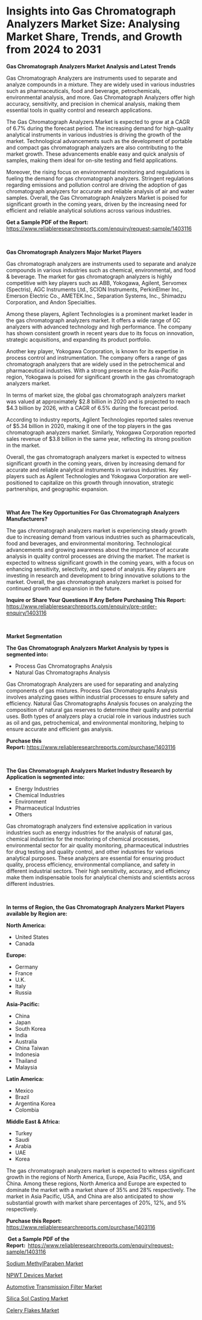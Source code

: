 <p><h1>Insights into Gas Chromatograph Analyzers Market Size: Analysing Market Share, Trends, and Growth from 2024 to 2031</h1></p><p><strong>Gas Chromatograph Analyzers Market Analysis and Latest Trends</strong></p>
<p><p>Gas Chromatograph Analyzers are instruments used to separate and analyze compounds in a mixture. They are widely used in various industries such as pharmaceuticals, food and beverage, petrochemicals, environmental analysis, and more. Gas Chromatograph Analyzers offer high accuracy, sensitivity, and precision in chemical analysis, making them essential tools in quality control and research applications.</p><p>The Gas Chromatograph Analyzers Market is expected to grow at a CAGR of 6.7% during the forecast period. The increasing demand for high-quality analytical instruments in various industries is driving the growth of the market. Technological advancements such as the development of portable and compact gas chromatograph analyzers are also contributing to the market growth. These advancements enable easy and quick analysis of samples, making them ideal for on-site testing and field applications.</p><p>Moreover, the rising focus on environmental monitoring and regulations is fueling the demand for gas chromatograph analyzers. Stringent regulations regarding emissions and pollution control are driving the adoption of gas chromatograph analyzers for accurate and reliable analysis of air and water samples. Overall, the Gas Chromatograph Analyzers Market is poised for significant growth in the coming years, driven by the increasing need for efficient and reliable analytical solutions across various industries.</p></p>
<p><strong>Get a Sample PDF of the Report:&nbsp;</strong> <a href="https://www.reliableresearchreports.com/enquiry/request-sample/1403116">https://www.reliableresearchreports.com/enquiry/request-sample/1403116</a></p>
<p>&nbsp;</p>
<p><strong>Gas Chromatograph Analyzers Major Market Players</strong></p>
<p><p>Gas chromatograph analyzers are instruments used to separate and analyze compounds in various industries such as chemical, environmental, and food & beverage. The market for gas chromatograph analyzers is highly competitive with key players such as ABB, Yokogawa, Agilent, Servomex (Spectris), AGC Instruments Ltd., SCION Instruments, PerkinElmer Inc., Emerson Electric Co., AMETEK.Inc., Separation Systems, Inc., Shimadzu Corporation, and Andon Specialties.</p><p>Among these players, Agilent Technologies is a prominent market leader in the gas chromatograph analyzers market. It offers a wide range of GC analyzers with advanced technology and high performance. The company has shown consistent growth in recent years due to its focus on innovation, strategic acquisitions, and expanding its product portfolio.</p><p>Another key player, Yokogawa Corporation, is known for its expertise in process control and instrumentation. The company offers a range of gas chromatograph analyzers that are widely used in the petrochemical and pharmaceutical industries. With a strong presence in the Asia-Pacific region, Yokogawa is poised for significant growth in the gas chromatograph analyzers market.</p><p>In terms of market size, the global gas chromatograph analyzers market was valued at approximately $2.8 billion in 2020 and is projected to reach $4.3 billion by 2026, with a CAGR of 6.5% during the forecast period.</p><p>According to industry reports, Agilent Technologies reported sales revenue of $5.34 billion in 2020, making it one of the top players in the gas chromatograph analyzers market. Similarly, Yokogawa Corporation reported sales revenue of $3.8 billion in the same year, reflecting its strong position in the market.</p><p>Overall, the gas chromatograph analyzers market is expected to witness significant growth in the coming years, driven by increasing demand for accurate and reliable analytical instruments in various industries. Key players such as Agilent Technologies and Yokogawa Corporation are well-positioned to capitalize on this growth through innovation, strategic partnerships, and geographic expansion.</p></p>
<p>&nbsp;</p>
<p><strong>What Are The Key Opportunities For Gas Chromatograph Analyzers Manufacturers?</strong></p>
<p><p>The gas chromatograph analyzers market is experiencing steady growth due to increasing demand from various industries such as pharmaceuticals, food and beverages, and environmental monitoring. Technological advancements and growing awareness about the importance of accurate analysis in quality control processes are driving the market. The market is expected to witness significant growth in the coming years, with a focus on enhancing sensitivity, selectivity, and speed of analysis. Key players are investing in research and development to bring innovative solutions to the market. Overall, the gas chromatograph analyzers market is poised for continued growth and expansion in the future.</p></p>
<p><strong>Inquire or Share Your Questions If Any Before Purchasing This Report:</strong> <a href="https://www.reliableresearchreports.com/enquiry/pre-order-enquiry/1403116">https://www.reliableresearchreports.com/enquiry/pre-order-enquiry/1403116</a></p>
<p>&nbsp;</p>
<p><strong>Market Segmentation</strong></p>
<p><strong>The Gas Chromatograph Analyzers Market Analysis by types is segmented into:</strong></p>
<p><ul><li>Process Gas Chromatographs Analysis</li><li>Natural Gas Chromatographs Analysis</li></ul></p>
<p><p>Gas Chromatograph Analyzers are used for separating and analyzing components of gas mixtures. Process Gas Chromatographs Analysis involves analyzing gases within industrial processes to ensure safety and efficiency. Natural Gas Chromatographs Analysis focuses on analyzing the composition of natural gas reserves to determine their quality and potential uses. Both types of analyzers play a crucial role in various industries such as oil and gas, petrochemical, and environmental monitoring, helping to ensure accurate and efficient gas analysis.</p></p>
<p><strong>Purchase this Report:&nbsp;</strong><a href="https://www.reliableresearchreports.com/purchase/1403116">https://www.reliableresearchreports.com/purchase/1403116</a></p>
<p>&nbsp;</p>
<p><strong>The Gas Chromatograph Analyzers Market Industry Research by Application is segmented into:</strong></p>
<p><ul><li>Energy Industries</li><li>Chemical Industries</li><li>Environment</li><li>Pharmaceutical Industries</li><li>Others</li></ul></p>
<p><p>Gas chromatograph analyzers find extensive application in various industries such as energy industries for the analysis of natural gas, chemical industries for the monitoring of chemical processes, environmental sector for air quality monitoring, pharmaceutical industries for drug testing and quality control, and other industries for various analytical purposes. These analyzers are essential for ensuring product quality, process efficiency, environmental compliance, and safety in different industrial sectors. Their high sensitivity, accuracy, and efficiency make them indispensable tools for analytical chemists and scientists across different industries.</p></p>
<p>&nbsp;</p>
<p><strong>In terms of Region, the Gas Chromatograph Analyzers Market Players available by Region are:</strong></p>
<p>
    <p> <strong> North America: </strong>
        <ul>
            <li>United States</li>
            <li>Canada</li>
        </ul>
        </p> 
    <p> <strong> Europe: </strong>
        <ul>
            <li>Germany</li>
            <li>France</li>
            <li>U.K.</li>
            <li>Italy</li>
            <li>Russia</li>
        </ul>
        </p> 
    <p> <strong> Asia-Pacific: </strong>
        <ul>
            <li>China</li>
            <li>Japan</li>
            <li>South Korea</li>
            <li>India</li>
            <li>Australia</li>
            <li>China Taiwan</li>
            <li>Indonesia</li>
            <li>Thailand</li>
            <li>Malaysia</li>
        </ul>
        </p> 
    <p> <strong> Latin America: </strong>
        <ul>
            <li>Mexico</li>
            <li>Brazil</li>
            <li>Argentina Korea</li>
            <li>Colombia</li>
        </ul>
        </p> 
    <p> <strong> Middle East & Africa: </strong>
        <ul>
            <li>Turkey</li>
            <li>Saudi</li>
            <li>Arabia</li>
            <li>UAE</li>
            <li>Korea</li>
        </ul>
    </p>
    </p>
<p><p>The gas chromatograph analyzers market is expected to witness significant growth in the regions of North America, Europe, Asia Pacific, USA, and China. Among these regions, North America and Europe are expected to dominate the market with a market share of 35% and 28% respectively. The market in Asia Pacific, USA, and China are also anticipated to show substantial growth with market share percentages of 20%, 12%, and 5% respectively.</p></p>
<p><strong>Purchase this Report: </strong><a href="https://www.reliableresearchreports.com/purchase/1403116">https://www.reliableresearchreports.com/purchase/1403116</a></p>
<p>&nbsp;<strong>Get a Sample PDF of the Report:&nbsp;&nbsp;</strong><a href="https://www.reliableresearchreports.com/enquiry/request-sample/1403116">https://www.reliableresearchreports.com/enquiry/request-sample/1403116</a></p>
<p><strong></strong></p>
<p><p><a href="https://view.publitas.com/reportprime-1/sodium-methylparaben-market-size-market-share-and-global-market-analysis-report-2024-2031/">Sodium MethylParaben Market</a></p><p><a href="https://extreme-scabiosa-c81.notion.site/NPWT-Devices-Market-Offers-Provide-Insightful-Data-for-the-Time-Period-from-2024-to-2031-and-also-Pr-ffa9d80a1528410eb1358aa3453fcbe1">NPWT Devices Market</a></p><p><a href="https://summer-dogwood-3e9.notion.site/Automotive-Transmission-Filter-Market-Size-Growth-Outlook-from-2024-to-2031-projecting-at-Market-s-287a39e27ad44bb5bfc3f6124e472baa">Automotive Transmission Filter Market</a></p><p><a href="https://github.com/Angelnienowdseej3e45z3p8c/Market-Research-Report-List-1/blob/main/silica-sol-casting-market.md">Silica Sol Casting Market</a></p><p><a href="https://github.com/YashRP12/Market-Research-Report-List-3/blob/main/celery-flakes-market.md">Celery Flakes Market</a></p></p>